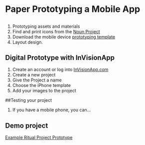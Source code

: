 # Paper Prototyping a Mobile App

## 
1. Prototyping assets and materials
  1. Find and print icons from the [Noun Project](https://thenounproject.com)
  2. Download the mobile device [prototyping template](http://sneakpeekit.com/)
2. Layout design.

## Digital Prototype with InVisionApp

1. Create an account or log into [InVisionApp.com](https://invisionapp.com)
2. Create a new project
  3. Give the Project a name
  4. Choose the iPhone template
3.  Add your images to the project


##Testing your project

1. If you have a mobile phone, you can...


## Demo project
[Example Ritual Project Prototype](https://projects.invisionapp.com/share/K990OJVE8#/screens/198438028_Screen_Shot_2016-10-19_At_6-16-29_PM)